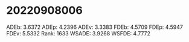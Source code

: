 # 20220908006

ADEb: 3.6372
ADEp: 4.2396
ADEv: 3.3383
FDEb: 4.5709
FDEp: 4.5947
FDEv: 5.5332
Rank: 1633
WSADE: 3.9268
WSFDE: 4.7772